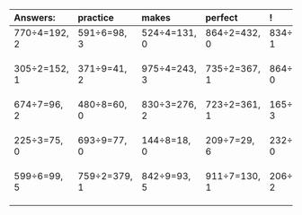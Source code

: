 | Answers: | practice | makes | perfect | ! |
| :--- | :--- | :--- | :--- | :--- |
| 770÷4=192, 2 | 591÷6=98, 3 | 524÷4=131, 0 | 864÷2=432, 0 | 834÷7=119, 1 | 
|   |   |   |   |   | 
|   |   |   |   |   | 
|   |   |   |   |   | 
| 305÷2=152, 1 | 371÷9=41, 2 | 975÷4=243, 3 | 735÷2=367, 1 | 864÷4=216, 0 | 
|   |   |   |   |   | 
|   |   |   |   |   | 
|   |   |   |   |   | 
| 674÷7=96, 2 | 480÷8=60, 0 | 830÷3=276, 2 | 723÷2=361, 1 | 165÷9=18, 3 | 
|   |   |   |   |   | 
|   |   |   |   |   | 
|   |   |   |   |   | 
| 225÷3=75, 0 | 693÷9=77, 0 | 144÷8=18, 0 | 209÷7=29, 6 | 232÷4=58, 0 | 
|   |   |   |   |   | 
|   |   |   |   |   | 
|   |   |   |   |   | 
| 599÷6=99, 5 | 759÷2=379, 1 | 842÷9=93, 5 | 911÷7=130, 1 | 206÷6=34, 2 | 
|   |   |   |   |   | 
|   |   |   |   |   | 
|   |   |   |   |   | 
